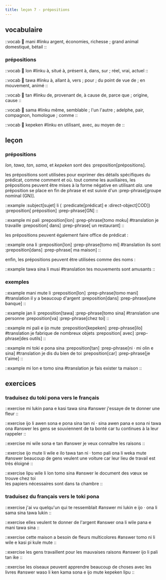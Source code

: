 ```yaml
---
title: leçon 7 - prépositions 
---
```

## vocabulaire
::vocab
󱤲 mani
#linku
argent, économies, richesse ; grand animal domestiqué, bétail
::

### prépositions
::vocab
󱤬 lon
#linku
à, situé à, présent à, dans, sur ; réel, vrai, actuel
::

::vocab
󱥩 tawa
#linku
à, allant à, vers ; pour ; du point de vue de ; en mouvement, animé
::

::vocab
󱥧 tan
#linku
de, provenant de, à cause de, parce que ; origine, cause
::

::vocab
󱥖 sama
#linku
même, semblable ; l'un l'autre ; adelphe, pair, compagnon, homologue ; comme
::

::vocab
󱤙 kepeken
#linku
en utilisant, avec, au moyen de
::

## leçon
### prépositions
*lon*, *tawa*, *tan*, *sama*, et *kepeken* sont des :preposition[prépositions].

les prépositions sont utilisées pour exprimer des détails spécifiques du prédicat, comme comment et où. tout comme les auxiliaires, les prépositions peuvent être mises à la forme négative en utilisant *ala*. une préposition se place en fin de phrase et est suivie d'un :prep-phrase[groupe nominal (GN)]. 

::example
:subject[sujet] li ( :predicate[prédicat] e :direct-object[COD]) :preposition[ préposition] :prep-phrase[GN]
::

::example
mi pali :preposition[lon] :prep-phrase[tomo moku]
#translation
je travaille :preposition[ dans] :prep-phrase[ un restaurant]
::

les prépositions peuvent également faire office de prédicat :

::example
ona li :preposition[lon] :prep-phrase[tomo mi]
#translation
ils sont :preposition[dans] :prep-phrase[ ma maison]
::

enfin, les prépositions peuvent être utilisées comme des noms :

::example
tawa sina li musi
#translation
tes mouvements sont amusants
::

### exemples
::example
mani mute li :preposition[lon] :prep-phrase[tomo mani]
#translation
il y a beaucoup d'argent :preposition[dans] :prep-phrase[une banque]
::

::example
jan li :preposition[tawa] :prep-phrase[tomo sina]
#translation
une personne :preposition[va] :prep-phrase[chez toi]
::

::example
mi pali e ijo mute :preposition[kepeken] :prep-phrase[ilo]
#translation
je fabrique de nombreux objets :preposition[ avec] :prep-phrase[des outils]
::

::example
mi toki e pona sina :preposition[tan] :prep-phrase[ni · mi olin e sina]
#translation
je dis du bien de toi :preposition[car] :prep-phrase[je t'aime]
::

::example
mi lon e tomo sina
#translation
je fais exister ta maison
::

## exercices
### traduisez du toki pona vers le français
::exercise
mi lukin pana e kasi tawa sina
#answer
j'essaye de te donner une fleur
::

::exercise
ijo li awen sona e pona sina tan ni · sina awen pana e sona ni tawa ona
#answer
les gens se souviennent de ta bonté car tu continues à la leur rappeler
::

::exercise
mi wile sona e tan
#answer
je veux connaître les raisons
::

::exercise
ijo mute li wile e ilo tawa tan ni · tomo pali ona li weka mute
#answer
beaucoup de gens veulent une voiture car leur lieu de travail est très éloigné
::

::exercise
lipu wile li lon tomo sina
#answer
le document des vœux se trouve chez toi \
les papiers nécessaires sont dans ta chambre
::

### traduisez du français vers le toki pona
::exercise
j'ai vu quelqu'un qui te ressemblait
#answer
mi lukin e ijo · ona li sama sina tawa lukin
::

::exercise
elles veulent te donner de l'argent
#answer
ona li wile pana e mani tawa sina
::

::exercise
cette maison a besoin de fleurs multicolores
#answer
tomo ni li wile e kasi pi kule mute
::

::exercise
les gens travaillent pour les mauvaises raisons
#answer
ijo li pali tan ike
::

::exercise
les oiseaux peuvent apprendre beaucoup de choses avec les livres
#answer
waso li ken kama sona e ijo mute kepeken lipu
::